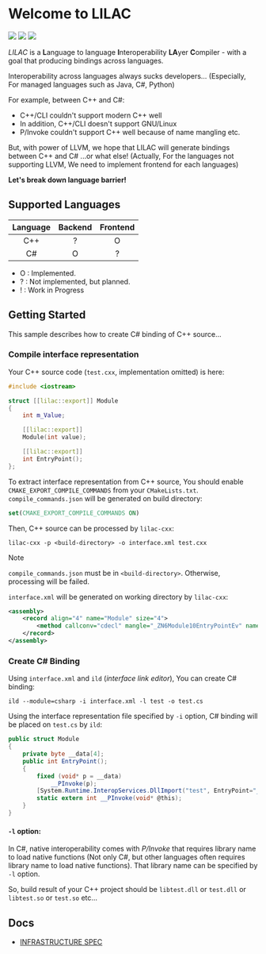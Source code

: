 # Welcome to LILAC

![](https://img.shields.io/github/license/Sharp0802/lilac)
![](https://img.shields.io/github/repo-size/Sharp0802/lilac)
![](https://img.shields.io/github/commit-activity/m/Sharp0802/lilac)

*LILAC* is a <b>L</b>anguage to language <b>I</b>nteroperability <b>LA</b>yer <b>C</b>ompiler -
with a goal that producing bindings across languages.

Interoperability across languages always sucks developers...
(Especially, For managed languages such as Java, C#, Python)

For example, between C++ and C#:

- C++/CLI couldn't support modern C++ well
- In addition, C++/CLI doesn't support GNU/Linux
- P/Invoke couldn't support C++ well because of name mangling etc.

But, with power of LLVM, we hope that LILAC will generate bindings between C++ and C# ...or what else!
(Actually, For the languages not supporting LLVM, We need to implement frontend for each languages)

**Let's break down language barrier!**

## Supported Languages

| Language | Backend | Frontend |
|:--------:|:-------:|:--------:|
|   C++    |    ?    |    O     |
|    C#    |    O    |    ?     |

- O : Implemented.
- ? : Not implemented, but planned.
- ! : Work in Progress

## Getting Started

This sample describes how to create C# binding of C++ source...

### Compile interface representation

Your C++ source code (`test.cxx`, implementation omitted) is here:

```cpp
#include <iostream>

struct [[lilac::export]] Module
{
    int m_Value;

    [[lilac::export]]
    Module(int value);

    [[lilac::export]]
    int EntryPoint();
};
```

To extract interface representation from C++ source,
You should enable `CMAKE_EXPORT_COMPILE_COMMANDS` from your `CMakeLists.txt`.
`compile_commands.json` will be generated on build directory:

```cmake
set(CMAKE_EXPORT_COMPILE_COMMANDS ON)
```

Then, C++ source can be processed by `lilac-cxx`:

```
lilac-cxx -p <build-directory> -o interface.xml test.cxx
```

> [!NOTE]
> `compile_commands.json` must be in `<build-directory>`.
> Otherwise, processing will be failed.

`interface.xml` will be generated on working directory by `lilac-cxx`:

```xml
<assembly>
    <record align="4" name="Module" size="4">
        <method callconv="cdecl" mangle="_ZN6Module10EntryPointEv" name="EntryPoint" return="__s32"/>
    </record>
</assembly>
```

### Create C# Binding

Using `interface.xml` and `ild` (*interface link editor*),
You can create C# binding:

```
ild --module=csharp -i interface.xml -l test -o test.cs
```

Using the interface representation file specified by `-i` option,
C# binding will be placed on `test.cs` by `ild`:

```csharp
public struct Module
{
	private byte __data[4];
	public int EntryPoint();
	{
		fixed (void* p = __data)
			__PInvoke(p);
		[System.Runtime.InteropServices.DllImport("test", EntryPoint="_ZN6Module10EntryPointEv", ExactSpelling=true)]
		static extern int __PInvoke(void* @this);
	}
}
```

#### `-l` option:

In C#, native interoperability comes with *P/Invoke* that requires library name to load native functions
(Not only C#, but other languages often requires library name to load native functions).
That library name can be specified by `-l` option.

So, build result of your C++ project should be `libtest.dll` or `test.dll` or `libtest.so` or `test.so` etc...

## Docs

- [INFRASTRUCTURE SPEC](INFRASTRUCTURE.md)
